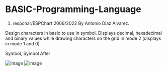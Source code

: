 # BASIC-Programming-Language

1. /espchar/ESPChart 2006/2022 By Antonio Díaz Alvarez.

Design characters in basic to use in symbol.
Displays decimal, hexadecimal and binary values ​​while drawing characters on the grid in mode 2 (displays in mode 1 and 0)

Symbol, Symbol After

![image](https://user-images.githubusercontent.com/79811998/195175292-ac8422b8-9434-40c0-8450-829fa8db497b.png)
![image](https://user-images.githubusercontent.com/79811998/195175420-2ba99f5c-f7f2-4304-b52d-b8216a324264.png)

